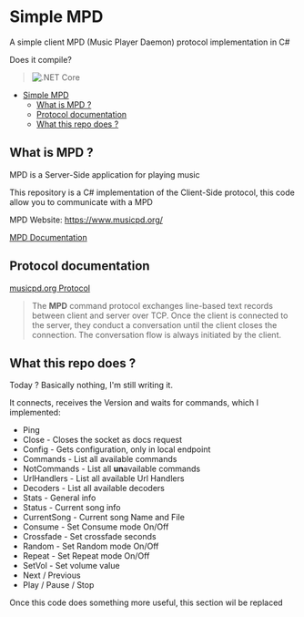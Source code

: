 # Simple MPD

A simple client MPD (Music Player Daemon) protocol implementation in C#

Does it compile?
> ![.NET Core](https://github.com/RafaelEstevamReis/SimpleMPD/workflows/.NET%20Core/badge.svg)

<!-- TOC -->
- [Simple MPD](#simple-mpd)
  - [What is MPD ?](#what-is-mpd-)
  - [Protocol documentation](#protocol-documentation)
  - [What this repo does ?](#what-this-repo-does-)
<!-- /TOC -->

## What is MPD ?

MPD is a Server-Side application for playing music

This repository is a C# implementation of the Client-Side protocol, this code allow you to communicate with a MPD

MPD Website: https://www.musicpd.org/

[MPD Documentation](https://www.musicpd.org/doc/html/user.html)

## Protocol documentation

[musicpd.org Protocol](https://www.musicpd.org/doc/html/protocol.html)

> The **MPD** command protocol exchanges line-based text records between client and server over TCP. Once the client is connected to the server, they conduct a conversation until the client closes the connection. The conversation flow is always initiated by the client.

## What this repo does ?

Today ? Basically nothing, I'm still writing it. 

It connects, receives the Version and waits for commands, which I implemented:

* Ping
* Close - Closes the socket as docs request
* Config - Gets configuration, only in local endpoint
* Commands - List all available commands
* NotCommands - List all **un**available commands
* UrlHandlers - List all available Url Handlers
* Decoders - List all available decoders
* Stats - General info
* Status - Current song info
* CurrentSong - Current song Name and File
* Consume - Set Consume mode On/Off
* Crossfade - Set crossfade seconds
* Random - Set Random mode On/Off
* Repeat - Set Repeat mode On/Off
* SetVol - Set volume value
* Next / Previous
* Play / Pause / Stop

Once this code does something more useful, this section wil be replaced
